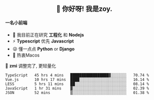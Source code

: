 <h2 align="center">👋 你好呀! 我是zoy.</h2>

#### 一名小前端

- 🌱 我目前正在研究 **工程化** 和 **Nodejs**
- ⚡ **Typescript** 优先 **Javascript**
- 😜 懂一点点 **Python** or **Django**
- 🚀 热衷Macos

🌟 **zmi** 调整完了, 更轻量化




<!--
**l-zoy/l-zoy** is a ✨ _special_ ✨ repository because its `README.md` (this file) appears on your GitHub profile.

Here are some ideas to get you started:

- 🔭 I’m currently working on ...
- 🌱 I’m currently learning ...
- 👯 I’m looking to collaborate on ...
- 🤔 I’m looking for help with ...
- 💬 Ask me about ...
- 📫 How to reach me: ...
- 😄 Pronouns: ...
- ⚡ Fun fact: ...
-->

<!--START_SECTION:waka-->
```text
TypeScript   45 hrs 4 mins   █████████████████▓░░░░░░░   70.74 % 
Vue.js       10 hrs 17 mins  ████░░░░░░░░░░░░░░░░░░░░░   16.14 % 
LESS         5 hrs 11 mins   ██░░░░░░░░░░░░░░░░░░░░░░░   08.14 % 
JavaScript   1 hr 31 mins    ▓░░░░░░░░░░░░░░░░░░░░░░░░   02.39 % 
JSON         52 mins         ▒░░░░░░░░░░░░░░░░░░░░░░░░   01.38 % 
```
<!--END_SECTION:waka-->

